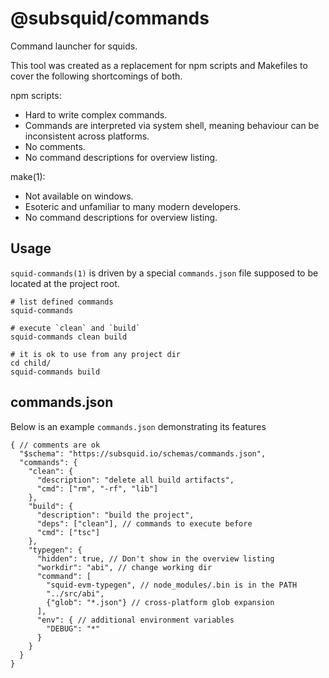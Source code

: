 # @subsquid/commands

Command launcher for squids.

This tool was created as a replacement for npm scripts and Makefiles to cover the following
shortcomings of both.

npm scripts:

* Hard to write complex commands.
* Commands are interpreted via system shell, meaning behaviour can be inconsistent across platforms.
* No comments.
* No command descriptions for overview listing.

make(1):

* Not available on windows.
* Esoteric and unfamiliar to many modern developers.
* No command descriptions for overview listing.

## Usage

`squid-commands(1)` is driven by a special `commands.json` file supposed to be located at the project root.

```shell
# list defined commands
squid-commands 

# execute `clean` and `build`
squid-commands clean build

# it is ok to use from any project dir
cd child/
squid-commands build
```

## commands.json

Below is an example `commands.json` demonstrating its features

```json5
{ // comments are ok
  "$schema": "https://subsquid.io/schemas/commands.json",
  "commands": {
    "clean": {
      "description": "delete all build artifacts",
      "cmd": ["rm", "-rf", "lib"]
    },
    "build": {
      "description": "build the project",
      "deps": ["clean"], // commands to execute before
      "cmd": ["tsc"]
    },
    "typegen": {
      "hidden": true, // Don't show in the overview listing
      "workdir": "abi", // change working dir
      "command": [
        "squid-evm-typegen", // node_modules/.bin is in the PATH
        "../src/abi",
        {"glob": "*.json"} // cross-platform glob expansion
      ],
      "env": { // additional environment variables
        "DEBUG": "*"
      }
    }
  }
}
```
